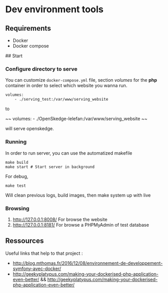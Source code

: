 # Dev environment tools

## Requirements

- Docker
- Docker compose

## Start

### Configure directory to serve

You can customize `docker-compose.yml` file, section *volumes* for the **php**
container in order to select which website you wanna run.

~~~
volumes:
    - ./serving_test:/var/www/serving_website
~~~

to

~~
volumes:
    - ./OpenSkedge-lelefan:/var/www/serving_website
~~

will serve openskedge.


### Running

In order to run server, you can use the automatized makefile

~~~
make build
make start # Start server in background
~~~

For debug,
~~~
make test
~~~

Will clean previous logs, build images, then make system up with live

### Browsing

1. http://127.0.0.1:8008/ For browse the website
1. http://127.0.0.1:8181/ For browse a PHPMyAdmin of test database

## Ressources

Useful links that help to that project :

- http://blog.mthomas.fr/2016/12/08/environnement-de-developpement-symfony-avec-docker/
- http://geekyplatypus.com/making-your-dockerised-php-application-even-better/ && http://geekyplatypus.com/making-your-dockerised-php-application-even-better/
